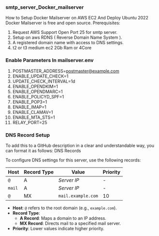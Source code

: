 ### smtp_server_Docker_mailserver
How to Setup Docker Mailserver on AWS EC2 And Deploy Ubuntu 2022
Docker Mailserver is free and open source.
Prerequisites:
1. Request AWS Support Open Port 25 for smtp server.
2. Setup on aws RDNS ( Reverse Domain Name System ).
3. A registered domain name with access to DNS settings.
4. t2 or t3 medium ec2 2Gb Ram or 4Core

### Enable Parameters In mailserver.env
1. POSTMASTER_ADDRESS=postmaster@example.com
2. ENABLE_UPDATE_CHECK=1
3. UPDATE_CHECK_INTERVAL=1d
4. ENABLE_OPENDKIM=1
5. ENABLE_OPENDMARC=1
6. ENABLE_POLICYD_SPF=1
7. ENABLE_POP3=1
8. ENABLE_IMAP=1
9. ENABLE_CLAMAV=1
10. ENABLE_MTA_STS=1
11. RELAY_PORT=25

### DNS Record Setup
To add this to a GitHub description in a clear and understandable way, you can format it as follows:
DNS Records

To configure DNS settings for this server, use the following records:

|   Host   |   Record Type   |      Value           | Priority |
|----------|-----------------|----------------------|----------|
| `@`      | A               | *Server IP*          | -        |
| `mail`   | A               | *Server IP*          | -        |
| `@`      | MX              | `mail.example.com`   | 10       |

- **Host**: `@` refers to the root domain (e.g., `example.com`).
- **Record Type**:
  - **A Record**: Maps a domain to an IP address.
  - **MX Record**: Directs mail to a specified mail server.
- **Priority**: Lower values indicate higher priority.
